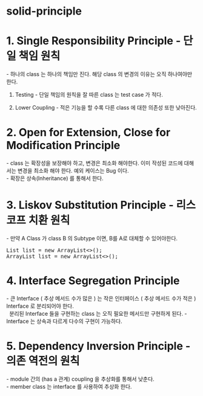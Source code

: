 # solid-principle

<h1>1. Single Responsibility Principle - 단일 책임 원칙</h1>
- 하나의 class 는 하나의 책임만 진다. 해당 class 의 변경의 이유는 오직 하나여야만 한다.

1. Testing - 단일 책임의 원칙을 잘 따른 class 는 test case 가 적다.

2. Lower Coupling - 적은 기능을 할 수록 다른 class 에 대한 의존성 또한 낮아진다.

<h1>2. Open for Extension, Close for Modification Principle</h1>
- class 는 확장성을 보장해야 하고, 변경은 최소화 해야한다. 이미 작성된 코드에 대해서는 변경을 최소화 해야 한다. 예외 케이스는 Bug 이다. <br>
- 확장은 상속(Inheritance) 를 통해서 한다.

<h1>3. Liskov Substitution Principle - 리스코프 치환 원칙</h1>
- 만약 A Class 가 class B 의 Subtype 이면, B를 A로 대체할 수 있어야한다.
<pre>
List<Integer> list = new ArrayList<>();
ArrayList<Integer> list = new ArrayList<>();
</pre>

<h1>4. Interface Segregation Principle</h1>
- 큰 Interface ( 추상 메서드 수가 많은 ) 는 작은 인터페이스 ( 추상 메서드 수가 적은 ) Interface 로 분리되어야 한다. <br> 
&nbsp;&nbsp;분리된 Interface 들을 구현하는 class 는 오직 필요한 메서드만 구현하게 된다.
- Interface 는 상속과 다르게 다수의 구현이 가능하다.

<h1>5. Dependency Inversion Principle - 의존 역전의 원칙</h1>
- module 간의 (has a 관계) coupling 을 추상화를 통해서 낮춘다. <br>
- member class 는 interface 를 사용하여 추상화 한다.
